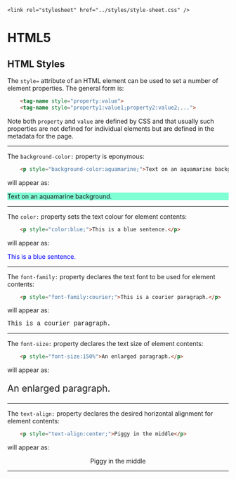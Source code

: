 <!DOCTYPE html>
<html lang="en-GB">
    <!-- notes-html by NewForester:  a series of notes on HTML5 written after studying the HTML Tutorial @ W3Schools -->

<head>
    <title>HTML5: Styles</title>
    <meta charset="UTF-8" />
    <meta name="description" content="Notes on HTML5 made while following the HTML Tutorial @ W3Schools" />
    <meta name="keywords" content="HTML" />
    <meta name="author" content="NewForester" />
    <meta name="viewport" content="width=device-width, initial-scale=1.0" />

    <link rel="stylesheet" href="../styles/style-sheet.css" />
</head>

<body>

# HTML5

## HTML Styles

The `style=` attribute of an HTML element can be used to set a number of element properties.
The general form is:

```html
    <tag-name style="property:value">
    <tag-name style="property1:value1;property2:value2;...">
```

Note both `property` and `value` are defined by CSS and that
usually such properties are not defined for individual elements but are defined in the metadata for the page.


<hr><!-- Background Colour Property -->

The `background-color:` property is eponymous:

```html
    <p style="background-color:aquamarine;">Text on an aquamarine background.</p>
```

<p>will appear as:</p>
<div class=indent>
    <p style="background-color:aquamarine;">Text on an aquamarine background.</p>
</div>


<hr /><!-- Text Colour Property -->

The `color:` property sets the text colour for element contents:

```html
    <p style="color:blue;">This is a blue sentence.</p>
```

<p>will appear as:</p>
<div class=indent>
    <p style="color:blue;">This is a blue sentence.</p>
</div>


<hr /><!-- Font Property -->

The `font-family:` property declares the text font to be used for element contents:

```html
    <p style="font-family:courier;">This is a courier paragraph.</p>
```

<p>will appear as:</p>
<div class=indent>
    <p style="font-family:courier;">This is a courier paragraph.</p>
</div>


<hr /><!-- Text Size Property -->

The `font-size:` property declares the text size of element contents:

```html
    <p style="font-size:150%">An enlarged paragraph.</p>
```

<p>will appear as:</p>
<div class=indent>
    <p style="font-size:150%">An enlarged paragraph.</p>
</div>


<hr /><!-- Text Alignment -->

The `text-align:` property declares the desired horizontal alignment for element contents:

```html
    <p style="text-align:center;">Piggy in the middle</p>
```

<p>will appear as:</p>
<div class=indent>
    <p style="text-align:center;">Piggy in the middle</p>
</div>

<hr />

</body>
</html>
